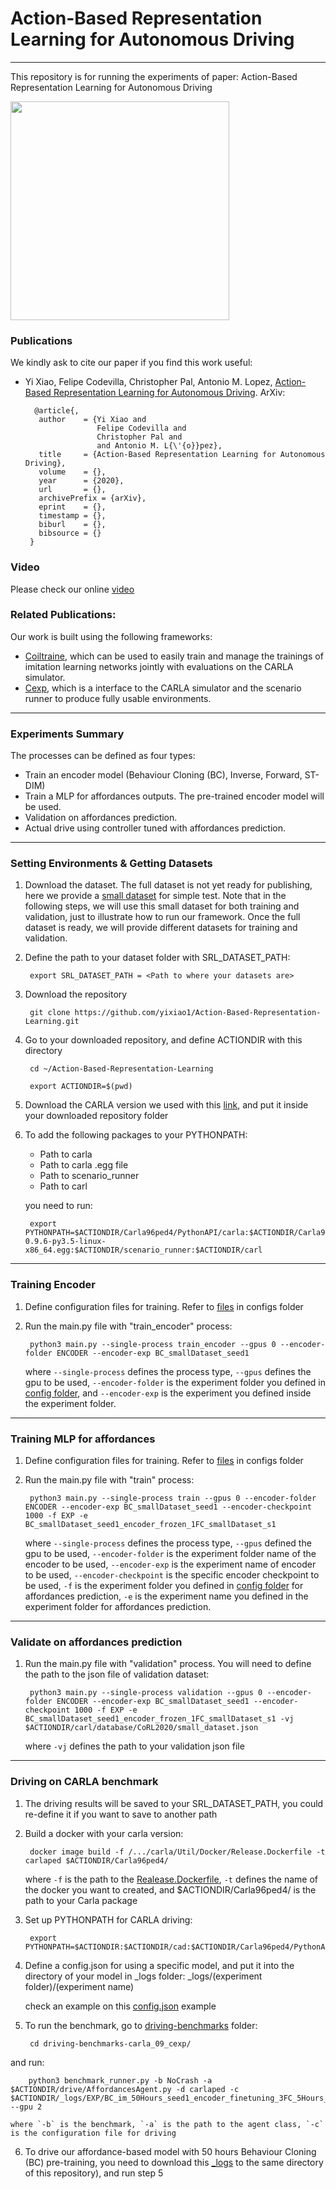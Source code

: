 # Action-Based Representation Learning for Autonomous Driving

-------------------------------------------------------------
This repository is for running the experiments of paper: Action-Based Representation Learning for Autonomous Driving

 <img src="driving_clip.gif" height="350">
  
### Publications
We kindly ask to cite our paper if you find this work useful:
 * Yi Xiao, Felipe Codevilla, Christopher Pal, Antonio M. Lopez, [Action-Based Representation Learning for Autonomous Driving](https://arxiv.org/abs/2008.09417). ArXiv:
             
         @article{,
          author    = {Yi Xiao and
                       Felipe Codevilla and
                       Christopher Pal and
                       and Antonio M. L{\'{o}}pez},
          title     = {Action-Based Representation Learning for Autonomous Driving},
          volume    = {},
          year      = {2020},
          url       = {},
          archivePrefix = {arXiv},
          eprint    = {},
          timestamp = {},
          biburl    = {},
          bibsource = {}
        }

### Video
Please check our online [video](https://www.youtube.com/watch?v=fFywCMlLbyE)
 
### Related Publications:
Our work is built using the following frameworks:
 * [Coiltraine](https://github.com/felipecode/coiltraine), which can be used to easily train and manage the trainings of imitation learning networks jointly with evaluations on the CARLA simulator. 
 * [Cexp](https://github.com/felipecode/cexp), which is a interface to the CARLA simulator and the scenario runner to produce fully usable environments.

-------------------------------------------------------------
### Experiments Summary

The processes can be defined as four types:

 * Train an encoder model (Behaviour Cloning (BC), Inverse, Forward, ST-DIM)
 * Train a MLP for affordances outputs. The pre-trained encoder model will be used.
 * Validation on affordances prediction.
 * Actual drive using controller tuned with affordances prediction.


-------------------------------------------------------------
### Setting Environments & Getting Datasets

1. Download the dataset. The full dataset is not yet ready for publishing, here we provide a [small dataset](https://drive.google.com/file/d/1nGHApXVF8oGRLH9sZ_C1gdqcGkhTvEnb/view?usp=sharing) for simple test. Note that in the following steps, we will use this small dataset for both training and validation, just to illustrate how to run our framework. Once the full dataset is ready, we will provide different datasets for training and validation.

2. Define the path to your dataset folder with SRL_DATASET_PATH:

        export SRL_DATASET_PATH = <Path to where your datasets are>

3. Download the repository

        git clone https://github.com/yixiao1/Action-Based-Representation-Learning.git
        
4. Go to your downloaded repository, and define ACTIONDIR with this directory
        
        cd ~/Action-Based-Representation-Learning

        export ACTIONDIR=$(pwd)

5. Download the CARLA version we used with this [link](https://drive.google.com/file/d/1m4J2yJqL7QcCfaxvMh8erLzdGEyFC5mg/view?usp=sharing), and put it inside your downloaded repository folder

6. To add the following packages to your PYTHONPATH:

    - Path to carla
    - Path to carla .egg file
    - Path to scenario_runner
    - Path to carl

    you need to run:

        export PYTHONPATH=$ACTIONDIR/Carla96ped4/PythonAPI/carla:$ACTIONDIR/Carla96ped4/PythonAPI/carla/dist/carla-0.9.6-py3.5-linux-x86_64.egg:$ACTIONDIR/scenario_runner:$ACTIONDIR/carl

-------------------------------------------------------------
### Training Encoder

1. Define configuration files for training. Refer to [files](https://github.com/yixiao1/Action-Based-Representation-Learning/tree/master/configs/ENCODER) in configs folder

2. Run the main.py file with "train_encoder" process:

        python3 main.py --single-process train_encoder --gpus 0 --encoder-folder ENCODER --encoder-exp BC_smallDataset_seed1

    where `--single-process` defines the process type, `--gpus` defines the gpu to be used, `--encoder-folder` is the experiment folder you defined in [config folder](https://github.com/yixiao1/Action-Based-Representation-Learning/tree/master/configs), and `--encoder-exp` is the experiment you defined inside the experiment folder.

-------------------------------------------------------------
### Training MLP for affordances

1. Define configuration files for training. Refer to [files](https://github.com/yixiao1/Action-Based-Representation-Learning/tree/master/configs/EXP) in configs folder

2. Run the main.py file with "train" process:

        python3 main.py --single-process train --gpus 0 --encoder-folder ENCODER --encoder-exp BC_smallDataset_seed1 --encoder-checkpoint 1000 -f EXP -e BC_smallDataset_seed1_encoder_frozen_1FC_smallDataset_s1

   where `--single-process` defines the process type, `--gpus` defined the gpu to be used, `--encoder-folder` is the experiment folder name of the encoder to be used, `--encoder-exp` is the experiment name of encoder to be used, `--encoder-checkpoint` is the specific encoder checkpoint to be used, `-f` is the experiment folder you defined in [config folder](https://github.com/yixiao1/Action-Based-Representation-Learning/tree/master/configs) for affordances prediction, `-e` is the experiment name you defined in the experiment folder for affordances prediction.

-------------------------------------------------------------
### Validate on affordances prediction

1. Run the main.py file with "validation" process. You will need to define the path to the json file of validation dataset:

        python3 main.py --single-process validation --gpus 0 --encoder-folder ENCODER --encoder-exp BC_smallDataset_seed1 --encoder-checkpoint 1000 -f EXP -e BC_smallDataset_seed1_encoder_frozen_1FC_smallDataset_s1 -vj $ACTIONDIR/carl/database/CoRL2020/small_dataset.json

    where `-vj` defines the path to your validation json file

-------------------------------------------------------------
### Driving on CARLA benchmark

1. The driving results will be saved to your SRL_DATASET_PATH, you could re-define it if you want to save to another path

2. Build a docker with your carla version:

        docker image build -f /.../carla/Util/Docker/Release.Dockerfile -t carlaped $ACTIONDIR/Carla96ped4/

    where `-f` is the path to the [Realease.Dockerfile](https://github.com/carla-simulator/carla/blob/master/Util/Docker/Release.Dockerfile), `-t` defines the name of the docker you want to created, and $ACTIONDIR/Carla96ped4/ is the path to your Carla package

3. Set up PYTHONPATH for CARLA driving:

        export PYTHONPATH=$ACTIONDIR:$ACTIONDIR/cad:$ACTIONDIR/Carla96ped4/PythonAPI/carla:$ACTIONDIR/PythonAPI/carla:$ACTIONDIR/scenario_runner

4. Define a config.json for using a specific model, and put it into the directory of your model in _logs folder: _logs/(experiment folder)/(experiment name)

   check an example on this [config.json](https://github.com/yixiao1/Action-Based-Representation-Learning/blob/master/_logs/EXP/BC_im_50Hours_seed1_encoder_finetuning_3FC_5Hours_s1_100000/config.json) example

5. To run the benchmark, go to [driving-benchmarks](https://github.com/yixiao1/Action-Based-Representation-Learning/tree/master/driving-benchmarks-carla_09_cexp) folder:

        cd driving-benchmarks-carla_09_cexp/

and run:

        python3 benchmark_runner.py -b NoCrash -a $ACTIONDIR/drive/AffordancesAgent.py -d carlaped -c $ACTIONDIR/_logs/EXP/BC_im_50Hours_seed1_encoder_finetuning_3FC_5Hours_s1_100000/config.json --gpu 2

    where `-b` is the benchmark, `-a` is the path to the agent class, `-c` is the configuration file for driving

6. To drive our affordance-based model with 50 hours Behaviour Cloning (BC) pre-training, you need to download this [_logs](https://drive.google.com/file/d/14N6B6Q_zhCnXZy1sne-HFjaktjNjjTjF/view?usp=sharing) to the same directory of this repository), and run step 5
